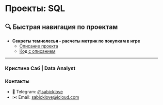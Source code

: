 # Проекты: SQL

## 🔍 Быстрая навигация по проектам
- **Секреты темнолесья - расчеты метрик по покупкам в игре**
  - [Описание проекта](https://github.com/sabicklove1/SQL/blob/main/Forest/README.md)
  - [Код с описанием](https://github.com/sabicklove1/SQL/blob/main/Forest/Forest_secret.sql)


---
### Кристина Саб | Data Analyst
### Контакты
- 📱 Telegram: [@sabicklove](https://t.me/sabicklove)
- ✉️ Email: sabicklove@icloud.com
